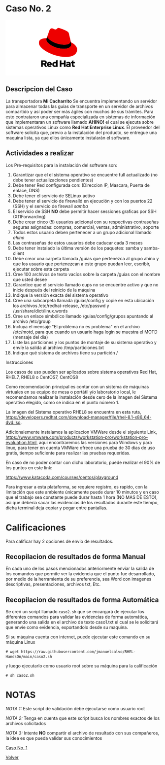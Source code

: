 # Caso No. 2

![Ref](Images/red-hat-logo-d-sample_2.png)

## Descripcion del Caso

La transportadora **Mi Cacharrito** Se encuentra implementando un servidor para almacenar todas las guías de transporte en un servidor de archivos compartido y así poder ser más ágiles con muchos de sus trámites. Para esto contrataron una compañía especializada en sistemas de información que implementaran un software llamado **AHINO!** el cual se ejecuta sobre sistemas operativos Linux como **Red Hat Enterprise Linux**. El proveedor del software solicita que, previo a la instalación del producto, se entregue una maquina lista, ya que ellos únicamente instalarán el software.

## Actividades a realizar

Los Pre-requisitos para la instalación del software son:

1. Garantizar que el el sistema operativo se encuentre full actualizado (no debe tener actualizaciones pendientes)
2. Debe tener Red configurada con: (Direccion IP, Mascara, Puerta de enlace, DNS)
3. Debe tener el servicio de SELinux activo
4. Debe tener el servicio de firewalld en ejecución y con los puertos 22 (SSH) y el servicio de firewall *samba* 
5. El servicio de SSH **NO** debe permitir hacer sessiones graficas por SSH (X11Forwarding)
6. Debe crear cinco (5) usuarios adicional con su respectivas contraseñas seguras asignadas: compras, comercial, ventas, administrativo, soporte
7. Todos estos usuario deben pertenecer a un grupo adicional llamado *ahino*
8. Las contraseñas de estos usuarios debe caducar cada 3 meses
9. Debe tener instalado la última versión de los paquetes: samba y samba-client
10. Debe crear una carpeta llamada /guias que pertenezca al grupo ahino y que los usuario que pertenezcan a este grupo puedan leer, escribir, ejecutar sobre esta carpeta
11. Cree 100 archivos de texto vacíos sobre la carpeta /guias con el nombre que usted desee
12. Garantice que el servicio llamado cups no se encuentre activo y que no inicie después del reinicio de la máquina
13. Indique la versión exacta del sistema operativo 
14. Cree una subcarpeta llamada /guias/config y copie en esta ubicación los archivos /etc/redhat-release, /etc/passwd y /usr/share/dict/linux.words
15. Cree un enlace simbólico llamado /guias/config/grupos apuntando al archivo /etc/group
16. Incluya el mensaje "El problema no es problema" en el archivo /etc/motd, para que cuando un usuario haga login se muestra el MOTD (mensaje del dia)
17. Liste las particiones y los puntos de montaje de su sistema operativo y envíe la salida al archivo /tmp/particiones.txt
18. Indique qué sistema de archivos tiene su partición /



 Instrucciones

Los casos de uso pueden ser aplicados sobre sistema operativos Red Hat, RHEL7, RHEL8 o CentOS7, CentOS8

Como recomendación principal es contar con un sistema de máquinas virtuales en su equipo de mesa o portátil y/o laboratorio local, le recomendamos realizar la instalación desde cero de la imagen del Sistema operativo elegido, como se indica en el punto número 1.

La imagen del Sistema operativo RHEL8 se encuentra en esta ruta, https://developers.redhat.com/download-manager/file/rhel-8.1-x86_64-dvd.iso. 

Adicionalemente instalamos la aplicacion VMWare desde el siguiente Link, https://www.vmware.com/products/workstation-pro/workstation-pro-evaluation.html, aqui encontraremos las versiones para Windows y para linux, para tener en cuenta VMWare ofrece una prueba de 30 dias de uso gratis, tiempo suficiente para realizar las pruebas requeridas.

En caso de no poder contar con dicho laboratorio, puede realizar el 90% de los puntos en este link:

https://www.katacoda.com/courses/centos/playground

Para ingresar a esta plataforma, se requiere registro, es rapido, con la limitación que este ambiente únicamente puede durar 10 minutos y en caso que el trabajo sea constante puede durar hasta 1 hora (NO MAS DE ESTO), asi que deberia sacar las evidencias de los resultados durante este tiempo, dicha terminal deja copiar y pegar entre pantallas.

# Calificaciones
Para calificar hay 2 opciones de envio de resultados.

## Recopilacion de resultados de forma Manual
En cada uno de los pasos mencionados anteriormente enviar la salida de los comandos que permite ver la evidencia que el punto fue desarrollado, por medio de la herramienta de su preferencia, sea Word con imagenes descriptivas, presentaciones, archivos txt, Etc.

## Recopilacion de resultados de forma Automática
Se creó un script llamado `caso2.sh` que se encargará de ejecutar los diferentes comandos para validar las evidencias de forma automática, generando una salida en el archivo de texto caso1.txt el cual se le solicitará que envíe como evidencia, exportandolo desde su maquina.

Si su máquina cuenta con internet, puede ejecutar este comando en su máquina Linux
```
# wget https://raw.githubusercontent.com/jmanuelcalvo/RHEL-HandsOn/main/caso2.sh
```
y luego ejecutarlo como usuario root sobre su máquina para la calificación
```
# sh caso2.sh 
```


# NOTAS
*NOTA 1:* Este script de validación debe ejecutarse como usuario root

*NOTA 2:* Tenga en cuenta que este script busca los nombres exactos de los archivos solicitados

*NOTA 3:* Intente **NO** compartir el archivo de resultado con sus compañeros, la idea es que pueda validar sus conocimientos


[Caso No. 1](Caso1.md) 

[Volver](README.md)


